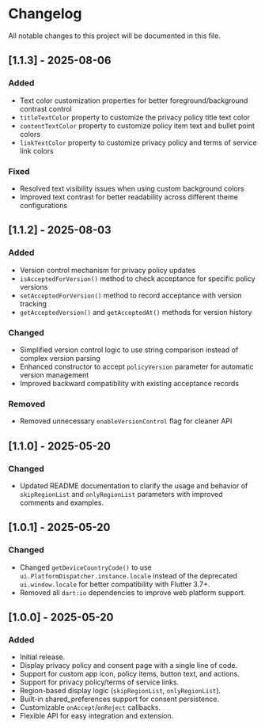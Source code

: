 # Changelog

All notable changes to this project will be documented in this file.

## [1.1.3] - 2025-08-06
### Added
- Text color customization properties for better foreground/background contrast control
- `titleTextColor` property to customize the privacy policy title text color
- `contentTextColor` property to customize policy item text and bullet point colors
- `linkTextColor` property to customize privacy policy and terms of service link colors

### Fixed
- Resolved text visibility issues when using custom background colors
- Improved text contrast for better readability across different theme configurations

## [1.1.2] - 2025-08-03
### Added
- Version control mechanism for privacy policy updates
- `isAcceptedForVersion()` method to check acceptance for specific policy versions
- `setAcceptedForVersion()` method to record acceptance with version tracking
- `getAcceptedVersion()` and `getAcceptedAt()` methods for version history

### Changed
- Simplified version control logic to use string comparison instead of complex version parsing
- Enhanced constructor to accept `policyVersion` parameter for automatic version management
- Improved backward compatibility with existing acceptance records

### Removed
- Removed unnecessary `enableVersionControl` flag for cleaner API

## [1.1.0] - 2025-05-20
### Changed
- Updated README documentation to clarify the usage and behavior of `skipRegionList` and `onlyRegionList` parameters with improved comments and examples.

## [1.0.1] - 2025-05-20
### Changed
- Changed `getDeviceCountryCode()` to use `ui.PlatformDispatcher.instance.locale` instead of the deprecated `ui.window.locale` for better compatibility with Flutter 3.7+.
- Removed all `dart:io` dependencies to improve web platform support.

## [1.0.0] - 2025-05-20
### Added
- Initial release.
- Display privacy policy and consent page with a single line of code.
- Support for custom app icon, policy items, button text, and actions.
- Support for privacy policy/terms of service links.
- Region-based display logic (`skipRegionList`, `onlyRegionList`).
- Built-in shared_preferences support for consent persistence.
- Customizable `onAccept`/`onReject` callbacks.
- Flexible API for easy integration and extension.
